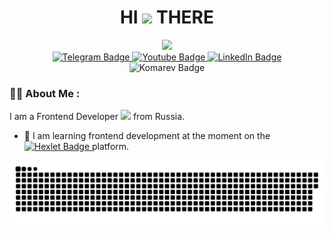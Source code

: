 <div align="center">
<h1>
  HI
<img src="https://media.giphy.com/media/nnRinBUDyn1VIkJlFz/giphy.gif" width="100">
  THERE
<!--<img src="https://media.giphy.com/media/z7TxRm5LBblTWf78nD/giphy.gif" width="150px"/>-->
</h1>
</div>

<div id="header" align="center">
  <img src="https://media.giphy.com/media/jF1oqkXJL0Mda/giphy.gif" width="500"/>
</div>

<div id="badges" align="center">

  <a href="https://t.me/d1mak1ch1g1n">
    <img src="https://img.shields.io/badge/Telegram-blue?style=for-the-badge&logo=telegram&logoColor=white" alt="Telegram Badge"/>  
  </a>
  <a href="https://www.youtube.com/channel/UCBTcw_6J3FtYUHZEzTuERLw">
    <img src="https://img.shields.io/badge/YouTube-red?style=for-the-badge&logo=youtube&logoColor=white" alt="Youtube Badge"/>
  </a>
  <a href="link">
    <img src="https://img.shields.io/badge/LinkedIn-blue?style=for-the-badge&logo=linkedin&logoColor=white" alt="LinkedIn Badge"/> 
  </a>
 </div>

 <div align="center">
 <img src="https://komarev.com/ghpvc/?username=DimaKichigin&style=for-the-badge&color=blueviolet" alt="Komarev Badge"/>

 </div>
 
<!--
<div align="center">
  <img src="https://media.giphy.com/media/JIX9t2j0ZTN9S/giphy.gif" width="300" height="300"/>
</div>
-->

### :man_technologist: About Me :
I am a Frontend Developer <img src="https://media.giphy.com/media/WUlplcMpOCEmTGBtBW/giphy.gif" width="30"> from Russia.
- :telescope: I am learning frontend development at the moment on the 
  <a href="https://ru.hexlet.io/u/dmitrii_kichigin">
    <img src="https://img.shields.io/badge/Hexlet-blue?style=plastic&logo=hexlet&logoColor=white" alt="Hexlet Badge"/> 
  </a>
 platform.

<!-- - :seedling: Exploring Technical Content Writing.

- :zap: In my free time, I solve problems on GeeksforGeeks and read tech articles.

- :mailbox:How to reach me: [![Linkedin Badge](https://img.shields.io/badge/-kakbar-blue?style=flat&logo=Linkedin&logoColor=white)](your-linkedin-url)
-->


![snake gif](https://github.com/gruselhaus/gruselhaus/blob/output/github-contribution-grid-snake.svg)



